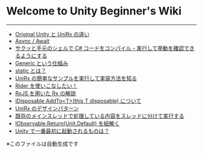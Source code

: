# Welcome to Unity Beginner's Wiki

---

* <a href='wiki/about-simple-chat.md'>Original Unity と UniRx の違い</a>
* <a href='wiki/async_await.md'>Async / Await</a>
* <a href='wiki/c_sharp_file_compile_and_execute_on_shell.md'>サクッと手元のシェルで C# コードをコンパイル・実行して挙動を確認できるようにする</a>
* <a href='wiki/c_sharp_generic.md'>Generic という仕組み</a>
* <a href='wiki/c_sharp_static_variable_and_static_method.md'>static とは？</a>
* <a href='wiki/c_sharp_unirx_sample.md'>UniRx の簡単なサンプルを実行して実装方法を知る</a>
* <a href='wiki/rider_tutorial.md'>Rider を使いこなしたい！</a>
* <a href='wiki/rx_explained_with_rxjs.md'>RxJS を用いた Rx の解説</a>
* <a href='wiki/unirx_add_to.md'>IDisposable AddTo&lt;T&gt;(this T disposable) について</a>
* <a href='wiki/unirx_design_pattern.md'>UniRx のデザインパターン</a>
* <a href='wiki/unirx_separate_sub_thread.md'>既存のメインスレッドで処理している内容をスレッドに分けて実行する</a>
* <a href='wiki/unirx_unit.md'>IObservable.Return(Unit.Default) を紐解く</a>
* <a href='wiki/unity_how_to_run.md'>Unity で一番最初に起動されるものは？</a>

※このファイルは自動生成です
